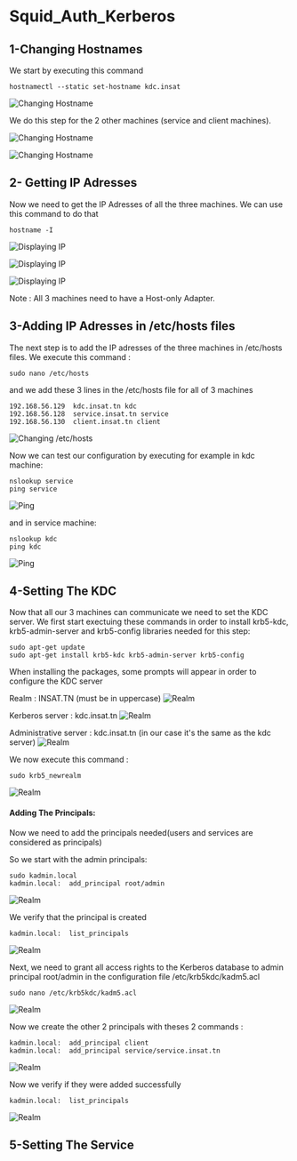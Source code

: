 # Squid_Auth_Kerberos

## 1-Changing Hostnames
We start by executing this command
```
hostnamectl --static set-hostname kdc.insat
```
![Changing Hostname](images/ips_hostnames/KDC/hostname.png)

We do this step for the 2 other machines (service and client machines).

![Changing Hostname](images/ips_hostnames/Service/hostname.png)

![Changing Hostname](images/ips_hostnames/Client/hostname.png)

## 2- Getting IP Adresses
Now we need to get the IP Adresses of all the three machines. We can use this command to do that
```
hostname -I
```
![Displaying IP](images/ips_hostnames/KDC/ip.png)

![Displaying IP](images/ips_hostnames/Service/ip.png)

![Displaying IP](images/ips_hostnames/Client/ip.png)

Note : All 3 machines need to have a Host-only Adapter.

## 3-Adding IP Adresses in /etc/hosts files

The next step is to add the IP adresses of the three machines in /etc/hosts files.
We execute this command : 
```
sudo nano /etc/hosts
```
and we add these 3 lines in the /etc/hosts file for all of 3 machines
```
192.168.56.129  kdc.insat.tn kdc
192.168.56.128  service.insat.tn service
192.168.56.130  client.insat.tn client
```

![Changing /etc/hosts](images/etc_hosts/etc_hosts.png)

Now we can test our configuration by executing for example in kdc machine:
```
nslookup service
ping service
```
![Ping](images/etc_hosts/ping1.png)

and in service machine: 
```
nslookup kdc
ping kdc
```
![Ping](images/etc_hosts/ping2.png)

## 4-Setting The KDC

Now that all our 3 machines can communicate we need to set the KDC server.
We first start exectuing these commands in order to install krb5-kdc, krb5-admin-server and krb5-config libraries needed for this step:
```
sudo apt-get update
sudo apt-get install krb5-kdc krb5-admin-server krb5-config
```

When installing the packages, some prompts will appear in order to configure the KDC server

Realm : INSAT.TN (must be in uppercase)
![Realm](images/kdc/1.png)

Kerberos server : kdc.insat.tn
![Realm](images/kdc/2.png)

Administrative server : kdc.insat.tn (in our case it's the same as the kdc server)
![Realm](images/kdc/3.png)

We now execute this command :
```
sudo krb5_newrealm
```
![Realm](images/kdc/4.png)

#### Adding The Principals:

Now we need to add the principals needed(users and services are considered as principals)

So we start with the admin principals:
```
sudo kadmin.local
kadmin.local:  add_principal root/admin
```
![Realm](images/kdc/admin_principal.png)

We verify that the principal is created
```
kadmin.local:  list_principals
```
![Realm](images/kdc/admin_principal2.png)

Next, we need to grant all access rights to the Kerberos database to admin principal root/admin in the configuration file /etc/krb5kdc/kadm5.acl
```
sudo nano /etc/krb5kdc/kadm5.acl
```
![Realm](images/kdc/admin_principal3.png)

Now we create the other 2 principals with theses 2 commands : 
```
kadmin.local:  add_principal client
kadmin.local:  add_principal service/service.insat.tn
```
![Realm](images/kdc/other_principals.png)

Now we verify if they were added successfully
```
kadmin.local:  list_principals
```
![Realm](images/kdc/all_principals.png)

## 5-Setting The Service